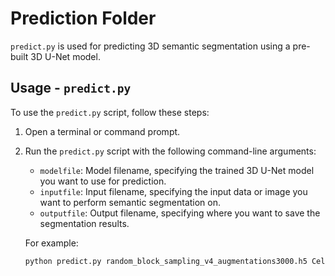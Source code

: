 # Prediction Folder

`predict.py` is used for predicting 3D semantic segmentation using a pre-built 3D U-Net model.

## Usage - `predict.py`

To use the `predict.py` script, follow these steps:

1. Open a terminal or command prompt.

2. Run the `predict.py` script with the following command-line arguments:

   - `modelfile`: Model filename, specifying the trained 3D U-Net model you want to use for prediction.
   - `inputfile`: Input filename, specifying the input data or image you want to perform semantic segmentation on.
   - `outputfile`: Output filename, specifying where you want to save the segmentation results.

   For example:

   ```bash
   python predict.py random_block_sampling_v4_augmentations3000.h5 Cell1_2_Crop1-1.tif Cell1_2_Crop1-1
